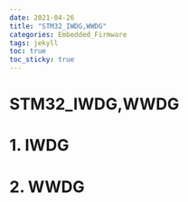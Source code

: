 ```yaml
---
date: 2021-04-26
title: "STM32_IWDG,WWDG"
categories: Embedded_Firmware
tags: jekyll
toc: true  
toc_sticky: true 
---
```


STM32_IWDG,WWDG
=============


# 1. IWDG

# 2. WWDG
